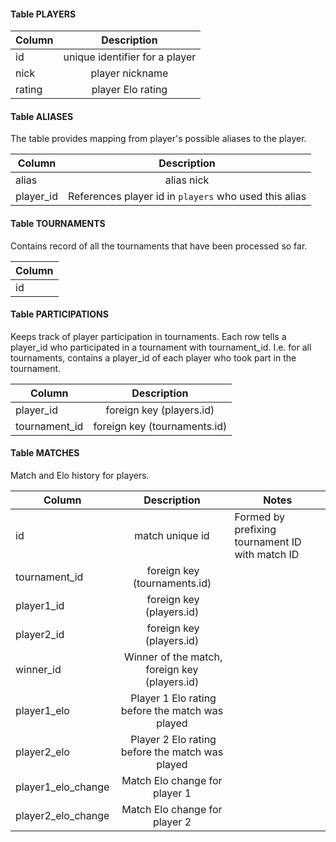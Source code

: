 #### Table PLAYERS
| Column | Description |
| ------ |:-----------:|
| id     | unique identifier for a player |
| nick   | player nickname |
| rating | player Elo rating |

#### Table ALIASES
The table provides mapping from player's possible aliases to the player.

| Column | Description |
| ------ |:-----------:|
| alias  | alias nick  |
| player_id | References player id in `players` who used this alias |

#### Table TOURNAMENTS
Contains record of all the tournaments that have been processed so far.

| Column |
| ------ |
| id |

#### Table PARTICIPATIONS
Keeps track of player participation in tournaments. Each row tells a
player_id who participated in a tournament with tournament_id.
I.e. for all tournaments, contains a player_id of each player who took part in
the tournament.

| Column | Description |
| ------ |:-----------:|
| player_id | foreign key (players.id) |
| tournament_id | foreign key (tournaments.id) |

#### Table MATCHES
Match and Elo history for players.

| Column | Description | Notes |
| ------ |:-----------:| ----- |
| id     | match unique id | Formed by prefixing tournament ID with match ID |
| tournament_id | foreign key (tournaments.id) |
| player1_id | foreign key (players.id) |
| player2_id | foreign key (players.id) |
| winner_id  | Winner of the match, foreign key (players.id) |
| player1_elo | Player 1 Elo rating before the match was played |
| player2_elo | Player 2 Elo rating before the match was played |
| player1_elo_change | Match Elo change for player 1 |
| player2_elo_change | Match Elo change for player 2 |
